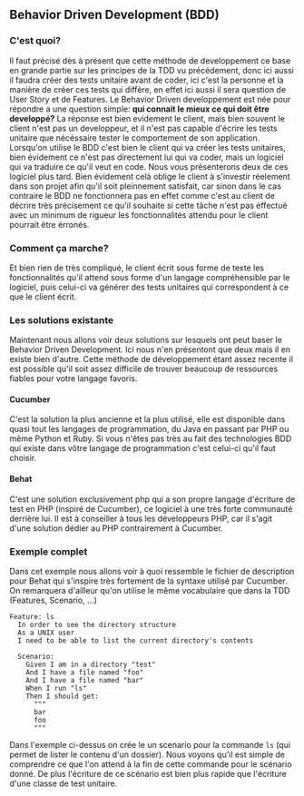 
## Behavior Driven Development (BDD)

### C'est quoi?
Il faut précisé dès à présent que cette méthode de developpement ce base en grande partie sur les principes de la TDD vu précédement, donc ici aussi il faudra créer des tests unitaire avant de coder, ici c'est la personne et la manière de créer ces tests qui diffère, en effet ici aussi il sera question de User Story et de Features.
Le Behavior Driven developpement est née pour répondre a une question simple: **qui connait le mieux ce qui doit être developpé?** La réponse est bien evidement le client, mais bien souvent le client n'est pas un developpeur, et il n'est pas capable d'écrire les tests unitaire que nécéssaire tester le comportement de son application.
Lorsqu'on utilise le BDD c'est bien le client qui va créer les tests unitaires, bien évidement ce n'est pas directement lui qui va coder, mais un logiciel qui va traduire ce qu'il veut en code. Nous vous présenterons deux de ces logiciel plus tard. Bien évidement celà oblige le client à s'investir réelement dans son projet afin qu'il soit pleinnement satisfait, car sinon dans le cas contraire le BDD ne fonctionnera pas en effet comme c'est au client de décrire très précisement ce qu'il souhaite si cette tâche n'est pas éffectué avec un minimum de rigueur les fonctionnalités attendu pour le client pourrait être érronés.


### Comment ça marche?
Et bien rien de très compliqué, le client écrit sous forme de texte les fonctionnalités qu'il attend sous forme d'un langage compréhensible par le logiciel, puis celui-ci va générer des tests unitaires qui correspondent à ce que le client écrit.

### Les solutions existante
Maintenant nous allons voir deux solutions sur lesquels ont peut baser le Behavior Driven Development. Ici nous n'en présentont que deux mais il en existe bien d'autre. Cette méthode de développement étant assez recente il est possible qu'il soit assez difficile de trouver beaucoup de ressources fiables pour votre langage favoris.

#### Cucumber
C'est la solution la plus ancienne et la plus utilisé, elle est disponible dans quasi tout les langages de programmation, du Java en passant par PHP ou même Python et Ruby. Si vous n'êtes pas très au fait des technologies BDD qui existe dans vôtre langage de programmation c'est celui-ci qu'il faut choisir.

#### Behat
C'est une solution exclusivement php qui a son propre langage d'écriture de test en PHP (inspiré de Cucumber), ce logiciel à une très forte communauté derrière lui. Il est à conseiller à tous les développeurs PHP, car il s'agit d'une solution dédier au PHP contrairement à Cucumber.

### Exemple complet
Dans cet exemple nous allons voir à quoi ressemble le fichier de description pour Behat qui s'inspire très fortement de la syntaxe utilisé par Cucumber. On remarquera d'ailleur qu'on utilise le même vocabulaire que dans la TDD (Features, Scenario, ...)

```
Feature: ls
  In order to see the directory structure
  As a UNIX user
  I need to be able to list the current directory's contents

  Scenario:
    Given I am in a directory "test"
    And I have a file named "foo"
    And I have a file named "bar"
    When I run "ls"
    Then I should get:
      """
      bar
      foo
      """
```
Dans l'exemple ci-dessus on crée le un scenario pour la commande ``ls`` (qui permet de lister le contenu d'un dossier). Nous voyons qu'il est  simple de comprendre ce que l'on attend à la fin de cette commande pour le scénario donné. De plus l'écriture de ce scénario est bien plus rapide que l'écriture d'une classe de test unitaire.
